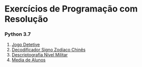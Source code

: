 # Exercícios de Programação com Resolução

### Python 3.7
1. [Jogo Detetive](https://github.com/lfdelphino/exercicios/tree/master/001%20-%20Jogo%20Detetive)
2. [Decodificador Signo Zodíaco Chinês](https://github.com/lfdelphino/exercicios/tree/master/002%20-%20Signo%20Zod%C3%ADaco%20Chin%C3%AAs)
3. [Descriptografia Nível Militar](https://github.com/lfdelphino/exercicios/tree/master/003%20-%20Descriptografia%20N%C3%ADvel%20Militar)
4. [Media de Alunos](https://github.com/lfdelphino/exercicios/tree/master/004%20-%20Media%20de%20alunos)
